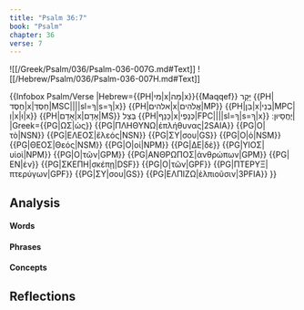 ```yaml
---
title: "Psalm 36:7"
book: "Psalm"
chapter: 36
verse: 7
---
```

![[/Greek/Psalm/036/Psalm-036-007G.md#Text]]
![[/Hebrew/Psalm/036/Psalm-036-007H.md#Text]]

{{Infobox Psalm/Verse
|Hebrew={{PH|מי|x|מַה|x}}{{Maqqef}}
יָּקָר
{{PH|חֶסֶד|x|חַסְדְּ|MSC||||sl=ךָ|s=ךָ|x}} {{PH|אלהים|x|אֱלֹהִים|MP}} {{PH|בֵּן|x|בְנֵי|MPC|וְ|x|וּ|x}} {{PH|אָדָם|x|אָדָם|MS}}
בְּצֵל
{{PH|כָּנָף|x|כְּנָפֶי|FPC||||sl=ךָ|s=ךָ|x}}
יֶחֱסָיוּן
׃|
|Greek={{PG|ΩΣ|ὡς}} {{PG|ΠΛΗΘΥΝΩ|ἐπλήθυνας|2SAIA}} {{PG|Ο|τὸ|NSN}} {{PG|ΕΛΕΟΣ|ἔλεός|NSN}} {{PG|ΣΥ|σου|GS}} {{PG|Ο|ὁ|NSM}} {{PG|ΘΕΟΣ|Θεός|NSM}} {{PG|Ο|οἱ|NPM}} {{PG|ΔΕ|δὲ}} {{PG|ΥΙΟΣ|υἱοὶ|NPM}} {{PG|Ο|τῶν|GPM}} {{PG|ΑΝΘΡΩΠΟΣ|ἀνθρώπων|GPM}} {{PG|ΕΝ|ἐν}} {{PG|ΣΚΕΠΗ|σκέπῃ|DSF}} {{PG|Ο|τῶν|GPF}} {{PG|ΠΤΕΡΥΞ|πτερύγων|GPF}} {{PG|ΣΥ|σου|GS}} {{PG|ΕΛΠΙΖΩ|ἐλπιοῦσιν|3PFIA}}
}}

## Analysis

#### Words

#### Phrases

#### Concepts

## Reflections
